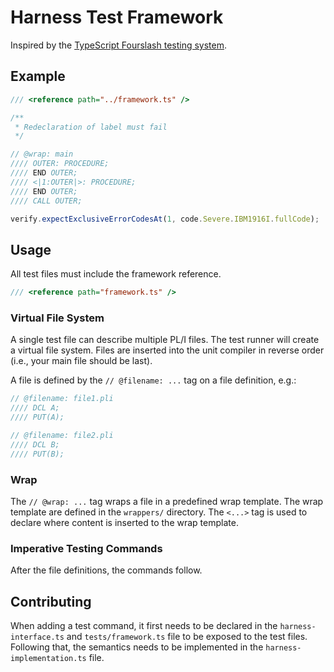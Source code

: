 # Harness Test Framework

Inspired by the [TypeScript Fourslash testing system](https://github.com/microsoft/TypeScript/tree/main/tests/cases/fourslash).

## Example

```ts
/// <reference path="../framework.ts" />

/**
 * Redeclaration of label must fail
 */

// @wrap: main
//// OUTER: PROCEDURE;
//// END OUTER;
//// <|1:OUTER|>: PROCEDURE;
//// END OUTER;
//// CALL OUTER;

verify.expectExclusiveErrorCodesAt(1, code.Severe.IBM1916I.fullCode);
```

## Usage

All test files must include the framework reference.

```ts
/// <reference path="framework.ts" />
```

### Virtual File System

A single test file can describe multiple PL/I files. The test runner will create a virtual file system. Files are inserted into the unit compiler in reverse order (i.e., your main file should be last).

A file is defined by the `// @filename: ...` tag on a file definition, e.g.:

```ts
// @filename: file1.pli
//// DCL A;
//// PUT(A);

// @filename: file2.pli
//// DCL B;
//// PUT(B);
```

### Wrap

The `// @wrap: ...` tag wraps a file in a predefined wrap template.
The wrap template are defined in the `wrappers/` directory.
The `<...>` tag is used to declare where content is inserted to the wrap template.

### Imperative Testing Commands

After the file definitions, the commands follow.

## Contributing

When adding a test command, it first needs to be declared in the `harness-interface.ts` and `tests/framework.ts` file to be exposed to the test files. Following that, the semantics needs to be implemented in the `harness-implementation.ts` file.
